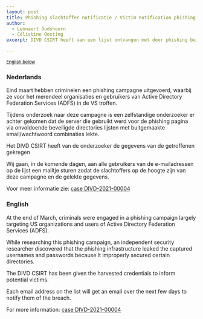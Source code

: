 ```yaml
---
layout: post
title: Phishing slachtoffer notificatie / Victim notification phishing
author: 
  - Lennaert Oudshoorn
  - Célistine Oosting
excerpt: DIVD CSIRT heeft van een lijst ontvangen met door phishing buitgemaakte email adressen en wachtwoorden / DIVD CSIRT received a list of email addresses and passwords obtained through phishing.

---
```

<p>
  <small><a href='{{ page.url }}#english'>English below</a></small>
</p>

### Nederlands

Eind maart hebben criminelen een phishing campagne uitgevoerd, waarbij ze voor het merendeel organisaties en gebruikers van Active Directory Federation Services (ADFS) in de VS troffen.

Tijdens onderzoek naar deze campagne is een zelfstandige onderzoeker er achter gekomen dat de server die gebruikt werd voor de phishing pagina via onvoldoende beveiligde directories lijsten met buitgemaakte email/wachtwoord combinaties lekte.

Het DIVD CSIRT heeft van de onderzoeker de gegevens van de getroffenen gekregen

Wij gaan, in de komende dagen, aan alle gebruikers van de e-mailadressen op de lijst een mailtje sturen zodat de slachtoffers op de hoogte zijn van deze campagne en de gelekte gegevens.

Voor meer informatie zie: [case DIVD-2021-00004](/DIVD-2021-00004/)

### English

At the end of March, criminals were engaged in a phishing campaign largely targeting US organizations and users of Active Directory Federation Services (ADFS).


While researching this phishing campaign, an independent security researcher discovered that the phishing infrastructure leaked the captured usernames and passwords because it improperly secured certain directories.

The DIVD CSIRT has been given the harvested credentials to inform potential victims.

Each email address on the list will get an email over the next few days to notify them of the breach.

For more information: [case DIVD-2021-00004](/DIVD-2021-00004/)
